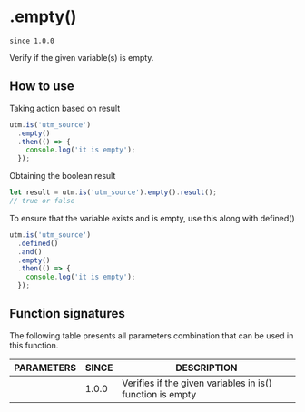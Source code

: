 # .empty()

`since 1.0.0`

Verify if the given variable(s) is empty.

## How to use

Taking action based on result

```js
utm.is('utm_source')
  .empty()
  .then(() => {
    console.log('it is empty');
  });
```

Obtaining the boolean result

```js
let result = utm.is('utm_source').empty().result();
// true or false
```

To ensure that the variable exists and is empty, use this along with defined()

```js
utm.is('utm_source')
  .defined()
  .and()
  .empty()
  .then(() => {
    console.log('it is empty');
  });
```

## Function signatures

The following table presents all parameters combination that can be used in this function.

| PARAMETERS | SINCE | DESCRIPTION |
| ---------- | ----- | ----------- |
|            | 1.0.0 | Verifies if the given variables in is() function is empty |
